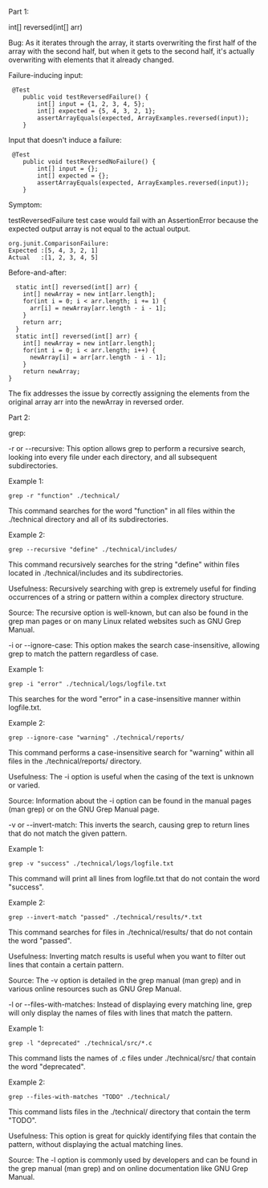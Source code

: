 Part 1:

int[] reversed(int[] arr)

Bug: As it iterates through the array, it starts overwriting the first half of the array with the second half, but when it gets to the second half, it's actually overwriting with elements that it already changed.

Failure-inducing input:
```
 @Test
    public void testReversedFailure() {
        int[] input = {1, 2, 3, 4, 5};
        int[] expected = {5, 4, 3, 2, 1};
        assertArrayEquals(expected, ArrayExamples.reversed(input));
    }
```
Input that doesn't induce a failure:
```
 @Test
    public void testReversedNoFailure() {
        int[] input = {};
        int[] expected = {};
        assertArrayEquals(expected, ArrayExamples.reversed(input));
    }
```
  Symptom:

  testReversedFailure test case would fail with an AssertionError because the expected output array is not equal to the actual output.
  ```
org.junit.ComparisonFailure: 
Expected :[5, 4, 3, 2, 1]
Actual   :[1, 2, 3, 4, 5]
```

  Before-and-after:
```
  static int[] reversed(int[] arr) {
    int[] newArray = new int[arr.length];
    for(int i = 0; i < arr.length; i += 1) {
      arr[i] = newArray[arr.length - i - 1];
    }
    return arr;
  }
  static int[] reversed(int[] arr) {
    int[] newArray = new int[arr.length];
    for(int i = 0; i < arr.length; i++) {
      newArray[i] = arr[arr.length - i - 1];
    }
    return newArray;
}
```
The fix addresses the issue by correctly assigning the elements from the original array arr into the newArray in reversed order.

Part 2:

grep:

-r or --recursive: This option allows grep to perform a recursive search, looking into every file under each directory, and all subsequent subdirectories.

Example 1:
```
grep -r "function" ./technical/
```
This command searches for the word "function" in all files within the ./technical directory and all of its subdirectories.

Example 2:
```
grep --recursive "define" ./technical/includes/
```
This command recursively searches for the string "define" within files located in ./technical/includes and its subdirectories.

Usefulness: Recursively searching with grep is extremely useful for finding occurrences of a string or pattern within a complex directory structure.

Source: The recursive option is well-known, but can also be found in the grep man pages or on many Linux related websites such as GNU Grep Manual.

-i or --ignore-case: This option makes the search case-insensitive, allowing grep to match the pattern regardless of case.

Example 1:
```
grep -i "error" ./technical/logs/logfile.txt
```
This searches for the word "error" in a case-insensitive manner within logfile.txt.

Example 2:
```
grep --ignore-case "warning" ./technical/reports/
```
This command performs a case-insensitive search for "warning" within all files in the ./technical/reports/ directory.

Usefulness: The -i option is useful when the casing of the text is unknown or varied.

Source: Information about the -i option can be found in the manual pages (man grep) or on the GNU Grep Manual page.

-v or --invert-match: This inverts the search, causing grep to return lines that do not match the given pattern.

Example 1:
```
grep -v "success" ./technical/logs/logfile.txt
```
This command will print all lines from logfile.txt that do not contain the word "success".

Example 2:
```
grep --invert-match "passed" ./technical/results/*.txt
```
This command searches for files in ./technical/results/ that do not contain the word "passed".

Usefulness: Inverting match results is useful when you want to filter out lines that contain a certain pattern.

Source: The -v option is detailed in the grep manual (man grep) and in various online resources such as GNU Grep Manual.

-l or --files-with-matches: Instead of displaying every matching line, grep will only display the names of files with lines that match the pattern.

Example 1:
```
grep -l "deprecated" ./technical/src/*.c
```
This command lists the names of .c files under ./technical/src/ that contain the word "deprecated".

Example 2:
```
grep --files-with-matches "TODO" ./technical/
```
This command lists files in the ./technical/ directory that contain the term "TODO".

Usefulness: This option is great for quickly identifying files that contain the pattern, without displaying the actual matching lines.

Source: The -l option is commonly used by developers and can be found in the grep manual (man grep) and on online documentation like GNU Grep Manual.
